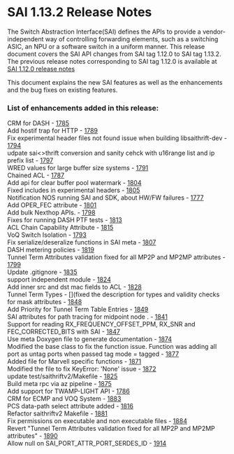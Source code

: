# SAI 1.13.2 Release Notes

The Switch Abstraction Interface(SAI) defines the APIs to provide a vendor-independent way of controlling forwarding elements, such as a switching ASIC, an NPU or a software switch in a uniform manner. This release document covers the SAI API changes from SAI tag 1.12.0 to SAI tag 1.13.2. The previous release notes corresponding to SAI tag 1.12.0 is available at [SAI 1.12.0 release notes](https://github.com/opencomputeproject/SAI/blob/master/doc/SAI_1.12.0_ReleaseNotes.md) 

This document explains the new SAI features as well as the enhancements and the bug fixes on existing features. 


### List of enhancements added in this release: 

CRM for DASH - [1785](https://github.com/opencomputeproject/SAI/pull/1785) <br> 
Add hostif trap for HTTP - [1789](https://github.com/opencomputeproject/SAI/pull/1789) <br> 
Fix experimental header files not found issue when building libsaithrift-dev - [1794](https://github.com/opencomputeproject/SAI/pull/1794) <br> 
udpate sai<>thrift conversion and sanity cehck with u16range list and ip prefix list  - [1797](https://github.com/opencomputeproject/SAI/pull/1797) <br> 
WRED values for large buffer size systems - [1791](https://github.com/opencomputeproject/SAI/pull/1791) <br> 
Chained ACL - [1787](https://github.com/opencomputeproject/SAI/pull/1787) <br> 
Add api for clear buffer pool watermark - [1804](https://github.com/opencomputeproject/SAI/pull/1804) <br> 
Fixed includes in experimental headers - [1805](https://github.com/opencomputeproject/SAI/pull/1805) <br> 
Notification NOS running SAI and SDK, about HW/FW failures - [1777](https://github.com/opencomputeproject/SAI/pull/1777) <br> 
Add OPER_FEC attribute - [1801](https://github.com/opencomputeproject/SAI/pull/1801) <br> 
Add bulk Nexthop APIs. - [1798](https://github.com/opencomputeproject/SAI/pull/1798) <br> 
Fixes for running DASH PTF tests - [1813](https://github.com/opencomputeproject/SAI/pull/1813) <br> 
ACL Chain Capability Attribute - [1815](https://github.com/opencomputeproject/SAI/pull/1815) <br> 
VoQ Switch Isolation - [1793](https://github.com/opencomputeproject/SAI/pull/1793) <br> 
Fix serialize/deseralize functions in SAI meta - [1807](https://github.com/opencomputeproject/SAI/pull/1807) <br> 
DASH metering policies - [1819](https://github.com/opencomputeproject/SAI/pull/1819) <br> 
Tunnel Term Attributes validation fixed for all MP2P and MP2MP attributes - [1799](https://github.com/opencomputeproject/SAI/pull/1799) <br> 
Update .gitignore - [1835](https://github.com/opencomputeproject/SAI/pull/1835) <br> 
support independent module - [1824](https://github.com/opencomputeproject/SAI/pull/1824) <br> 
Add inner src and dst mac fields to ACL - [1828](https://github.com/opencomputeproject/SAI/pull/1828) <br> 
Tunnel Term Types - [](fixed the description for types and validity checks for mask attributes - [1848](https://github.com/opencomputeproject/SAI/pull/1848) <br> 
Add Priority for Tunnel Term Table Entries - [1849](https://github.com/opencomputeproject/SAI/pull/1849) <br> 
SAI attributes for path tracing for midpoint node . - [1841](https://github.com/opencomputeproject/SAI/pull/1841) <br> 
Support for reading RX_FREQUENCY_OFFSET_PPM, RX_SNR and FEC_CORRECTED_BITS with SAI - [1847](https://github.com/opencomputeproject/SAI/pull/1847) <br> 
Use meta Doxygen file to generate documentation - [1874](https://github.com/opencomputeproject/SAI/pull/1874) <br> 
Modified the base class to fix the function issue. Function was adding all port as untag ports when passed tag mode = tagged - [1877](https://github.com/opencomputeproject/SAI/pull/1877) <br> 
Added file for Marvell specific functions - [1871](https://github.com/opencomputeproject/SAI/pull/1871) <br> 
Modified the file to fix KeyError: 'None' issue - [1872](https://github.com/opencomputeproject/SAI/pull/1872) <br> 
update test/saithriftv2/Makefile - [1825](https://github.com/opencomputeproject/SAI/pull/1825) <br> 
Build meta rpc via az pipeline - [1875](https://github.com/opencomputeproject/SAI/pull/1875) <br> 
Add support for TWAMP-LIGHT API - [1786](https://github.com/opencomputeproject/SAI/pull/1786) <br> 
CRM for ECMP and VOQ System - [1883](https://github.com/opencomputeproject/SAI/pull/1883) <br> 
PCS data-path select attribute added - [1816](https://github.com/opencomputeproject/SAI/pull/1816) <br> 
Refactor saithriftv2 Makefile - [1881](https://github.com/opencomputeproject/SAI/pull/1881) <br> 
Fix permissions on executable and non executable files - [1884](https://github.com/opencomputeproject/SAI/pull/1884) <br> 
Revert "Tunnel Term Attributes validation fixed for all MP2P and MP2MP attributes" - [1890](https://github.com/opencomputeproject/SAI/pull/1890) <br> 
Allow null on SAI_PORT_ATTR_PORT_SERDES_ID - [1914](https://github.com/opencomputeproject/SAI/pull/1914) 
